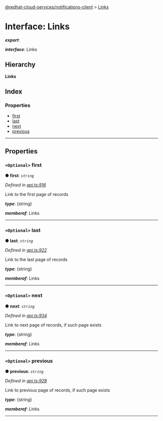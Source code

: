 [@redhat-cloud-services/notifications-client](../README.md) > [Links](../interfaces/links.md)

# Interface: Links

*__export__*: 

*__interface__*: Links

## Hierarchy

**Links**

## Index

### Properties

* [first](links.md#first)
* [last](links.md#last)
* [next](links.md#next)
* [previous](links.md#previous)

---

## Properties

<a id="first"></a>

### `<Optional>` first

**● first**: *`string`*

*Defined in [api.ts:916](https://github.com/karelhala/javascript-clients/blob/master/packages/hooks/api.ts#L916)*

Link to the first page of records

*__type__*: {string}

*__memberof__*: Links

___
<a id="last"></a>

### `<Optional>` last

**● last**: *`string`*

*Defined in [api.ts:922](https://github.com/karelhala/javascript-clients/blob/master/packages/hooks/api.ts#L922)*

Link to the last page of records

*__type__*: {string}

*__memberof__*: Links

___
<a id="next"></a>

### `<Optional>` next

**● next**: *`string`*

*Defined in [api.ts:934](https://github.com/karelhala/javascript-clients/blob/master/packages/hooks/api.ts#L934)*

Link to next page of records, if such page exists

*__type__*: {string}

*__memberof__*: Links

___
<a id="previous"></a>

### `<Optional>` previous

**● previous**: *`string`*

*Defined in [api.ts:928](https://github.com/karelhala/javascript-clients/blob/master/packages/hooks/api.ts#L928)*

Link to previous page of records, if such page exists

*__type__*: {string}

*__memberof__*: Links

___

